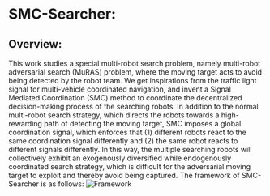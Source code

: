 # SMC-Searcher:

## Overview:
This work studies a special multi-robot search problem, namely multi-robot adversarial search (MuRAS) problem, where the moving target acts to avoid being detected by the robot team. We get inspirations from the traffic light signal for multi-vehicle coordinated navigation, and invent a Signal Mediated Coordination (SMC) method to coordinate the decentralized decision-making process of the searching robots. In addition to the normal multi-robot search strategy, which directs the robots towards a high-rewarding path of detecting the moving target, SMC imposes a global coordination signal, which enforces that (1) different robots react to the same coordination signal differently and (2) the same robot reacts to different signals differently. In this way, the multiple searching robots will collectively exhibit an exogenously diversified while endogenously coordinated search strategy, which is difficult for the adversarial moving target to exploit and thereby avoid being captured.
The framework of SMC-Searcher is as follows:
![Framework](https://github.com/user-attachments/assets/c5ad5d4d-35e0-4a14-a714-00cb8cf45b96)
